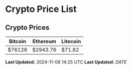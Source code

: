 # Crypto Price List

## Crypto Prices
| Bitcoin | Ethereum | Litecoin |
| ------- | -------- | -------- |
| $76126 | $2943.76 | $71.82 |
**Last Updated:** 2024-11-08 14:25 UTC
**Last Updated:** $DATE$
